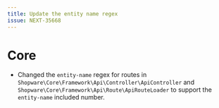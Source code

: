 ```yaml
---
title: Update the entity name regex
issue: NEXT-35668
---
```

# Core
* Changed the `entity-name` regex for routes in `Shopware\Core\Framework\Api\Controller\ApiController` and `Shopware\Core\Framework\Api\Route\ApiRouteLoader` to support the `entity-name` included number.
